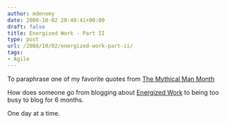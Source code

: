 ```yaml
---
author: mdenomy
date: 2008-10-02 20:49:41+00:00
draft: false
title: Energized Work - Part II
type: post
url: /2008/10/02/energized-work-part-ii/
tags:
- Agile
---
```


To paraphrase one of my favorite quotes from [The Mythical Man Month](http://en.wikipedia.org/wiki/The_Mythical_Man-Month)

How does someone go from blogging about [Energized Work](http://mdenomy.wordpress.com/2008/03/27/energized-work-and-personal-responsibility/) to being too busy to blog for 6 months.

One day at a time.
